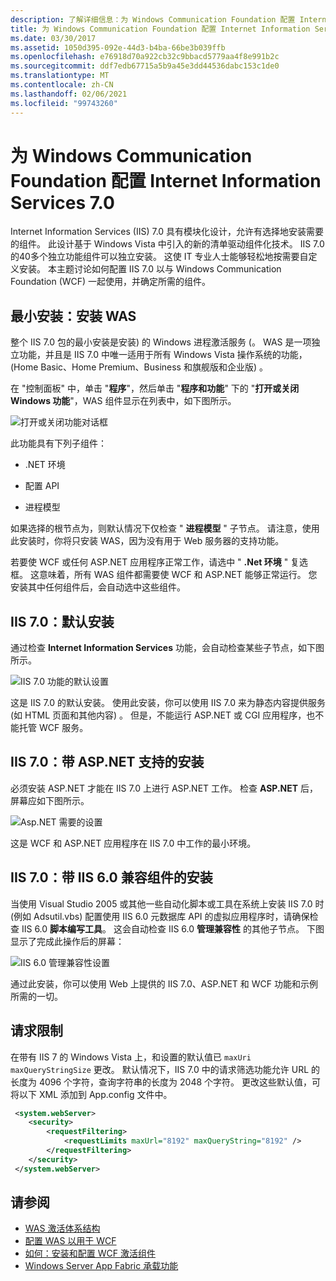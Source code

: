 ```yaml
---
description: 了解详细信息：为 Windows Communication Foundation 配置 Internet Information Services 7。0
title: 为 Windows Communication Foundation 配置 Internet Information Services 7.0
ms.date: 03/30/2017
ms.assetid: 1050d395-092e-44d3-b4ba-66be3b039ffb
ms.openlocfilehash: e76918d70a922cb32c9bbacd5779aa4f8e991b2c
ms.sourcegitcommit: ddf7edb67715a5b9a45e3dd44536dabc153c1de0
ms.translationtype: MT
ms.contentlocale: zh-CN
ms.lasthandoff: 02/06/2021
ms.locfileid: "99743260"
---
```

# <a name="configuring-internet-information-services-70-for-windows-communication-foundation"></a>为 Windows Communication Foundation 配置 Internet Information Services 7.0

Internet Information Services (IIS) 7.0 具有模块化设计，允许有选择地安装需要的组件。 此设计基于 Windows Vista 中引入的新的清单驱动组件化技术。 IIS 7.0 的40多个独立功能组件可以独立安装。 这使 IT 专业人士能够轻松地按需要自定义安装。 本主题讨论如何配置 IIS 7.0 以与 Windows Communication Foundation (WCF) 一起使用，并确定所需的组件。

## <a name="minimal-installation-installing-was"></a>最小安装：安装 WAS

 整个 IIS 7.0 包的最小安装是安装) 的 Windows 进程激活服务 (。 WAS 是一项独立功能，并且是 IIS 7.0 中唯一适用于所有 Windows Vista 操作系统的功能， (Home Basic、Home Premium、Business 和旗舰版和企业版) 。

 在 "控制面板" 中，单击 "**程序**"，然后单击 "**程序和功能**" 下的 "**打开或关闭 Windows 功能**"，WAS 组件显示在列表中，如下图所示。

 ![打开或关闭功能对话框](media/wcfc-turnfeaturesonoroffs.gif "wcfc_TurnFeaturesOnOrOffs")

 此功能具有下列子组件：

- .NET 环境

- 配置 API

- 进程模型

 如果选择的根节点为，则默认情况下仅检查 " **进程模型** " 子节点。 请注意，使用此安装时，你将只安装 WAS，因为没有用于 Web 服务器的支持功能。

 若要使 WCF 或任何 ASP.NET 应用程序正常工作，请选中 " **.Net 环境** " 复选框。 这意味着，所有 WAS 组件都需要使 WCF 和 ASP.NET 能够正常运行。 您安装其中任何组件后，会自动选中这些组件。

## <a name="iis-70-default-installation"></a>IIS 7.0：默认安装

 通过检查 **Internet Information Services** 功能，会自动检查某些子节点，如下图所示。

 ![IIS 7.0 功能的默认设置](media/wcfc-turningfeaturesonoroff2.gif "wcfc_TurningFeaturesOnOrOff2")

 这是 IIS 7.0 的默认安装。 使用此安装，你可以使用 IIS 7.0 来为静态内容提供服务 (如 HTML 页面和其他内容) 。 但是，不能运行 ASP.NET 或 CGI 应用程序，也不能托管 WCF 服务。

## <a name="iis-70-installation-with-aspnet-support"></a>IIS 7.0：带 ASP.NET 支持的安装

 必须安装 ASP.NET 才能在 IIS 7.0 上进行 ASP.NET 工作。 检查 **ASP.NET** 后，屏幕应如下图所示。

 ![Asp.NET 需要的设置](media/wcfc-trunfeaturesonoroff3s.gif "wcfc_TrunFeaturesOnOrOFf3s")

 这是 WCF 和 ASP.NET 应用程序在 IIS 7.0 中工作的最小环境。

## <a name="iis-70-installation-with-iis-60-compatibility-components"></a>IIS 7.0：带 IIS 6.0 兼容组件的安装

 当使用 Visual Studio 2005 或其他一些自动化脚本或工具在系统上安装 IIS 7.0 时 (例如 Adsutil.vbs) 配置使用 IIS 6.0 元数据库 API 的虚拟应用程序时，请确保检查 IIS 6.0 **脚本编写工具**。 这会自动检查 IIS 6.0 **管理兼容性** 的其他子节点。 下图显示了完成此操作后的屏幕：

 ![IIS 6.0 管理兼容性设置](media/scfc-turnfeaturesonoroff5s.gif "scfc_TurnFeaturesOnOrOff5s")

 通过此安装，你可以使用 Web 上提供的 IIS 7.0、ASP.NET 和 WCF 功能和示例所需的一切。

## <a name="request-limits"></a>请求限制

 在带有 IIS 7 的 Windows Vista 上，和设置的默认值已 `maxUri` `maxQueryStringSize` 更改。 默认情况下，IIS 7.0 中的请求筛选功能允许 URL 的长度为 4096 个字符，查询字符串的长度为 2048 个字符。 更改这些默认值，可将以下 XML 添加到 App.config 文件中。

```xml
 <system.webServer>
    <security>
        <requestFiltering>
            <requestLimits maxUrl="8192" maxQueryString="8192" />
        </requestFiltering>
    </security>
 </system.webServer>
 ```

## <a name="see-also"></a>请参阅

- [WAS 激活体系结构](was-activation-architecture.md)
- [配置 WAS 以用于 WCF](configuring-the-wpa--service-for-use-with-wcf.md)
- [如何：安装和配置 WCF 激活组件](how-to-install-and-configure-wcf-activation-components.md)
- [Windows Server App Fabric 承载功能](/previous-versions/appfabric/ee677189(v=azure.10))
